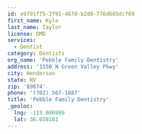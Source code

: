 ```yaml
---
id: e9791f75-2f91-467d-b2d0-776d685dcf69
first_name: Kyle
last_name: Taylor
license: DMD
services:
  - Dentist
category: Dentists
org_name: 'Pebble Family Dentistry'
address: '1550 N Green Valley Pkwy'
city: Henderson
state: NV
zip: '89074'
phone: '(702) 567-1887'
title: 'Pebble Family Dentistry'
_geoloc:
  lng: -115.086999
  lat: 36.038181
---
```

